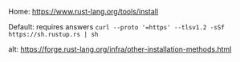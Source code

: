Home:
https://www.rust-lang.org/tools/install

Default:
requires answers
`curl --proto '=https' --tlsv1.2 -sSf https://sh.rustup.rs | sh`

alt:
https://forge.rust-lang.org/infra/other-installation-methods.html
